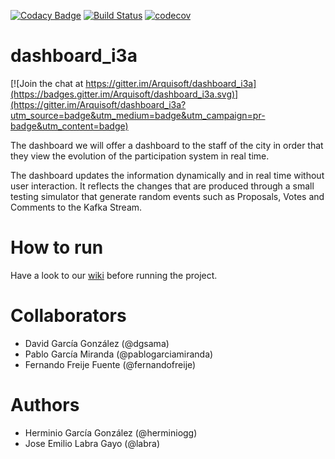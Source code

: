 [![Codacy Badge](https://api.codacy.com/project/badge/Grade/c3d857aaddeb47dfa71237a7c9ba267c)](https://www.codacy.com/app/pablogarciamiranda/dashboard_i3a?utm_source=github.com&amp;utm_medium=referral&amp;utm_content=Arquisoft/dashboard_i3a&amp;utm_campaign=Badge_Grade)
[![Build Status](https://travis-ci.org/Arquisoft/dashboard_i3a.svg?branch=master)](https://travis-ci.org/Arquisoft/dashboard_i3a)
[![codecov](https://codecov.io/gh/Arquisoft/dashboard_i3a/branch/master/graph/badge.svg)](https://codecov.io/gh/Arquisoft/dashboard_i3a)


# dashboard_i3a

[![Join the chat at https://gitter.im/Arquisoft/dashboard_i3a](https://badges.gitter.im/Arquisoft/dashboard_i3a.svg)](https://gitter.im/Arquisoft/dashboard_i3a?utm_source=badge&utm_medium=badge&utm_campaign=pr-badge&utm_content=badge)

The dashboard we will offer a dashboard to the staff of the city in order that they view the evolution of the participation system in real time.

The dashboard updates the information dynamically and in real time without user interaction. It reflects the changes that are produced through a small testing simulator that generate random events such as Proposals, Votes and Comments to the Kafka Stream.

# How to run

Have a look to our [wiki](https://github.com/Arquisoft/dashboard_i3a/wiki/Running-the-dashboard) before running the project.

# Collaborators

- David García González (@dgsama)
- Pablo García Miranda (@pablogarciamiranda)
- Fernando Freije Fuente (@fernandofreije)

# Authors

- Herminio García González (@herminiogg)
- Jose Emilio Labra Gayo (@labra)

